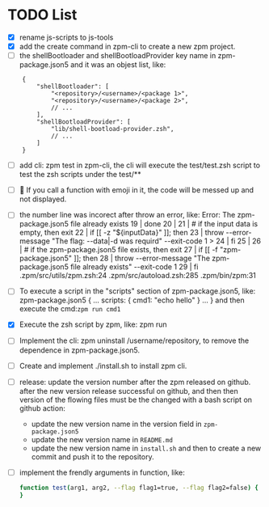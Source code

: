 # TODO List

* [x] rename js-scripts to js-tools
* [x] add the create command in zpm-cli to create a new zpm project.
* [ ] the shellBootloader and shellBootloadProvider key name in zpm-package.json5 and it was an objest list, like: 
```json5
    {
        "shellBootloader": [
            "<repository>/<username>/<package 1>",
            "<repository>/<username>/<package 2>",
            // ...
        ],
        "shellBootloadProvider": [
            "lib/shell-bootload-provider.zsh",
            // ...
        ]
    }
```

* [ ] add cli: zpm test in zpm-cli, the cli will execute the test/test.zsh script to test the zsh scripts under the test/**

* [ ] 🎉 If you call a function with emoji in it, the code will be messed up and not displayed.
* [ ] the number line was incorect after throw an error, like:
        Error: The zpm-package.json5 file already exists
        19 |     done
        20 | 
        21 |     # if the input data is empty, then exit
        22 |     if [[ -z "${inputData}" ]]; then
        23 |         throw --error-message "The flag: --data|-d was requird" --exit-code 1
        > 24 |     fi
        25 | 
        26 |     # if the zpm-package.json5 file exists, then exit
        27 |     if [[ -f "zpm-package.json5" ]]; then
        28 |         throw --error-message "The zpm-package.json5 file already exists" --exit-code 1
        29 |     fi
        .zpm/src/utils/zpm.zsh:24
        .zpm/src/autoload.zsh:285
        .zpm/bin/zpm:31
* [ ] To execute a script in the "scripts" section of zpm-package.json5, like:
    zpm-package.json5
    {
        ...
        scripts: {
            cmd1: "echo hello"
        }
        ...
    }
    and then execute the cmd:`zpm run cmd1`
    
* [x] Execute the zsh script by zpm, like: zpm run <zsh-script>
* [ ] Implement the cli: zpm uninstall <domain>/username/repository, to
    remove the dependence in zpm-package.json5.
* [ ] Create and implement ./install.sh to install zpm cli.
* [ ] release: update the version number after the zpm released on github.
    after the new version release successful on github, and then then version of the flowing files must be the changed with a bash script on github action:
    - update the new version name in the version field in `zpm-package.json5`
    - update the new version name in `README.md`
    - update the new version name in `install.sh`
    and then to create a new commit and push it to the repository.

* [ ] implement the frendly arguments in function, like:
    ```zsh
    function test(arg1, arg2, --flag flag1=true, --flag flag2=false) {
    }
    ```